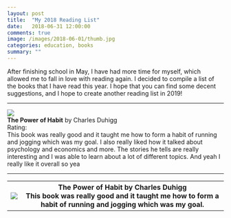 ```yaml
---
layout: post
title:  "My 2018 Reading List"
date:   2018-06-31 12:00:00
comments: true
image: /images/2018-06-01/thumb.jpg
categories: education, books
summary: ""
---
```


After finishing school in May, I have had more time for myself, which allowed
me to fall in love with reading again. I decided to compile a list of the
books that I have read this year. I hope that you can find some decent
suggestions, and I hope to create another reading list in 2019!

<hr>
<p><div id="book"><img src="/images/2018-12-31/duhigg.jpg"/></div>
<div id="booktitle"><b>The Power of Habit</b> by Charles Duhigg</div>
Rating: 
<i class="icon icon-star-full"></i>
<i class="icon icon-star-full"></i>
<i class="icon icon-star-full"></i>
<i class="icon icon-star-full"></i>
<i class="icon icon-star-half"></i>
<br>
This book was really good and it taught me how to form a habit of running and
jogging which was my goal. I also really liked how it talked about psychology
and economics and more. The stories he tells are really interesting and I was
able to learn about a lot of different topics. And yeah I really like it
overall so yea 
</p>
<hr>
<table>
  <tr>
  <th><div id ="book"><img src = "/images/2018-12-31/duhigg.jpg"/></div></th>
  <th><strong>The Power of Habit</strong> 
  by Charles Duhigg<br>
This book was really good and it taught me how to form a habit of running and
jogging which was my goal. 
  </th>
  </tr>
</table>
